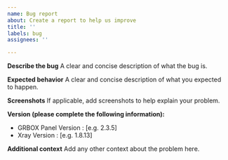 ```yaml
---
name: Bug report
about: Create a report to help us improve
title: ''
labels: bug
assignees: ''

---
```


**Describe the bug**
A clear and concise description of what the bug is.

**Expected behavior**
A clear and concise description of what you expected to happen.

**Screenshots**
If applicable, add screenshots to help explain your problem.

**Version (please complete the following information):**
 - GRBOX Panel Version : [e.g. 2.3.5]
 - Xray Version : [e.g. 1.8.13]

**Additional context**
Add any other context about the problem here.
